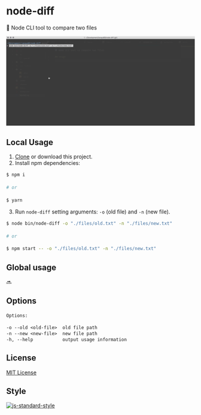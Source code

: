 # node-diff
🔀 Node CLI tool to compare two files

![demo](./demo.gif)

## Local Usage
1. [Clone](git@github.com:ianaya89/node-diff.git) or download this project.
2. Install npm dependencies:

```bash
$ npm i

# or

$ yarn
```

3. Run `node-diff` setting arguments: `-o` (old file) and `-n` (new file).
```bash
$ node bin/node-diff -o "./files/old.txt" -n "./files/new.txt"

# or

$ npm start -- -o "./files/old.txt" -n "./files/new.txt"
```

## Global usage
🔜

## Options

```
Options:

-o --old <old-file>  old file path
-n --new <new-file>  new file path
-h, --help           output usage information
```

## License
[MIT License](https://github.com/ianya89/node-diff/blob/master/LICENSE)


## Style
[![js-standard-style](https://cdn.rawgit.com/feross/standard/master/badge.svg)](http://standardjs.com)
